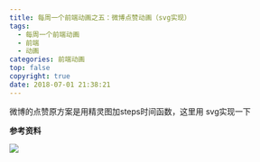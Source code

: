```yaml
---
title: 每周一个前端动画之五：微博点赞动画（svg实现）
tags:
  - 每周一个前端动画
  - 前端
  - 动画
categories: 前端动画
top: false
copyright: true
date: 2018-07-01 21:38:21
---
```

微博的点赞原方案是用精灵图加steps时间函数，这里用 svg实现一下
<!--more-->

**参考资料**
[]()

![](http://oankigr4l.bkt.clouddn.com/wexin.png)